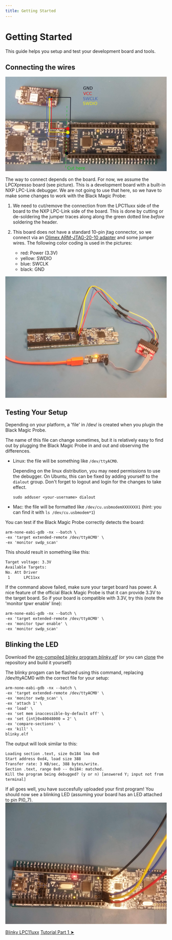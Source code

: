 ```yaml
---
title: Getting Started
---
```


# Getting Started

This guide helps you setup and test your development board and tools.

## Connecting the wires
<img src="img/lpcxpresso_connections.jpg" alt="LPCXpresso board connected to a Black Magic Probe">


The way to connect depends on the board. For now, we assume the LPCXpresso board (see picture). This is a development board with a built-in NXP LPC-Link debugger. We are not going to use that here, so we have to make some changes to work with the Black Magic Probe:

1. We need to cut/remove the connection from the LPC11uxx side of the board to the NXP LPC-Link side of the board.
  This is done by cutting or de-soldering the jumper traces along along the green dotted line *before* soldering the header.

2. This board does not have a standard 10-pin jtag connector, so we connect via an [Olimex ARM-JTAG-20-10 adapter](https://www.olimex.com/Products/ARM/JTAG/ARM-JTAG-20-10/) and some jumper wires.
The following color coding is used in the pictures:
    * red: Power (3.3V)
    * yellow: SWDIO
    * blue: SWCLK
    * black: GND


<img src="img/lpcxpresso_with_blackmagic.jpg" alt="LPCXpresso board connected to a Black Magic Probe">

## Testing Your Setup

Depending on your platform, a 'file' in /dev/ is created when you plugin the Black Magic Probe.

The name of this file can change sometimes, but it is relatively easy to find out by plugging the Black Magic Probe in and out and observing the differences.

* Linux: the file will be something like `/dev/ttyACM0`.

  Depending on the linux distribution, you may need permissions to use the debugger. On Ubuntu, this can be fixed by adding yourself to the `dialout` group. Don't forget to logout and login for the changes to take effect.
  ```
  sudo adduser <your-username> dialout
  ```
* Mac: the file will be formatted like `/dev/cu.usbmodemXXXXXXX1` (hint: you can find it with `ls /dev/cu.usbmodem*1`)

You can test if the Black Magic Probe correctly detects the board:

```
arm-none-eabi-gdb -nx --batch \
-ex 'target extended-remote /dev/ttyACM0' \
-ex 'monitor swdp_scan'
```
This should result in something like this:
```
Target voltage: 3.3V
Available Targets:
No. Att Driver
 1      LPC11xx
```
If the command above failed, make sure your target board has power. A nice feature of the official Black Magic Probe is that it can provide 3.3V to the target board. So if your board is compatible with 3.3V, try this (note the 'monitor tpwr enable' line):
```
arm-none-eabi-gdb -nx --batch \
-ex 'target extended-remote /dev/ttyACM0' \
-ex 'monitor tpwr enable' \
-ex 'monitor swdp_scan'
```


## Blinking the LED

Download the [pre-compiled blinky program *blinky.elf*](https://github.com/blinky101/blinky_lpc11uxx/tree/master/bare-metal/blinky.elf) (or you can [clone](https://github.com/blinky101/blinky_lpc11uxx) the repository and build it yourself)

The blinky progam can be flashed using this command, replacing /dev/ttyACM0 with the correct file for your setup:
```
arm-none-eabi-gdb -nx --batch \
-ex 'target extended-remote /dev/ttyACM0' \
-ex 'monitor swdp_scan' \
-ex 'attach 1' \
-ex 'load' \
-ex 'set mem inaccessible-by-default off' \
-ex 'set {int}0x40048000 = 2' \
-ex 'compare-sections' \
-ex 'kill' \
blinky.elf
```

The output will look similar to this:
```
Loading section .text, size 0x184 lma 0x0
Start address 0xd4, load size 388
Transfer rate: 3 KB/sec, 388 bytes/write.
Section .text, range 0x0 -- 0x184: matched.
Kill the program being debugged? (y or n) [answered Y; input not from terminal]

```

If all goes well, you have succesfully uploaded your first program!
You should now see a blinking LED (assuming your board has an LED attached to pin PI0_7).
<img src="img/lpcxpresso_blink.jpg" alt="A blinking led" width="600">

<div class="tutorial_nav">
  <a class="left" href="./">Blinky LPC11uxx</a>
  <a class="right" href="./tutorial_part1">Tutorial Part 1 ➤</a>
</div>



